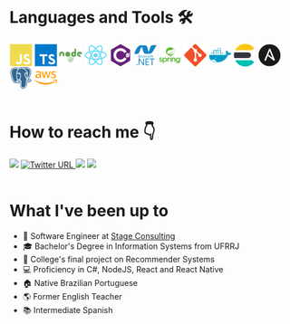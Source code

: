 <div>
          <div>
            <h1>Languages and Tools 🛠</h1>
            <div>
              <img
                align="center"
                alt="Nick-Js"
                height="40"
                width="40"
                src="https://raw.githubusercontent.com/devicons/devicon/master/icons/javascript/javascript-plain.svg"
              />
              <img
                align="center"
                alt="Nick-Js"
                height="40"
                width="40"
                src="https://raw.githubusercontent.com/devicons/devicon/master/icons/typescript/typescript-plain.svg"
              />      
              <img
                align="center"
                alt="Nick-NodeJS"
                height="40"
                width="40"
                src="https://raw.githubusercontent.com/devicons/devicon/master/icons/nodejs/nodejs-plain-wordmark.svg"
              />
              <img
                align="center"
                alt="Nick-React"
                height="40"
                width="40"
                src="https://raw.githubusercontent.com/devicons/devicon/master/icons/react/react-original.svg"
              />
              <img
                align="center"
                alt="Nick-Csharp"
                height="40"
                width="40"
                src="https://raw.githubusercontent.com/devicons/devicon/master/icons/csharp/csharp-plain.svg"
              />  
              <img
                align="center"
                alt="Nick-Dotnet"
                height="40"
                width="40"
                src="https://raw.githubusercontent.com/devicons/devicon/master/icons/dot-net/dot-net-plain-wordmark.svg"
              />  
              <img
                align="center"
                alt="Nick-Spring"
                height="40"
                width="40"
                src="https://raw.githubusercontent.com/devicons/devicon/master/icons/spring/spring-original-wordmark.svg"
              />
              <img
                align="center"
                alt="Nick-Git"
                height="40"
                width="40"
                src="https://raw.githubusercontent.com/devicons/devicon/master/icons/git/git-plain.svg"
              />
              <img
                align="center"
                alt="Nick-Docker"
                height="40"
                width="40"
                src="https://raw.githubusercontent.com/devicons/devicon/master/icons/docker/docker-plain.svg"
              />
              <img
                align="center"
                alt="Nick-Ansible"
                height="40"
                width="40"
                src="https://raw.githubusercontent.com/devicons/devicon/master/icons/elasticsearch/elasticsearch-original.svg"
              />
              <img
                align="center"
                alt="Nick-Ansible"
                height="40"
                width="40"
                src="https://raw.githubusercontent.com/devicons/devicon/master/icons/ansible/ansible-original.svg"
              />
              <img
                align="center"
                alt="Nick-Postgres"
                height="40"
                width="40"
                src="https://raw.githubusercontent.com/devicons/devicon/master/icons/postgresql/postgresql-plain.svg"
              />
              <img 
                align="center"
                alt="Nick-Github"
                height="40"
                width="40" 
                src="https://raw.githubusercontent.com/devicons/devicon/master/icons/amazonwebservices/amazonwebservices-plain-wordmark.svg"
              />              
            </div>
          </div>
          <br>
          <div>
            <h1>How to reach me 👇</h1>
            <div>
              <a href="https://instagram.com/nicolastmaia" target="_blank"
                ><img
                  src="https://img.shields.io/badge/-Instagram-%23E4405F?style=for-the-badge&logo=instagram&logoColor=white"
                  target="_blank"
              /></a>
              <a href="https://twitter.com/nicolastmaia" target="_blank">
                <img alt="Twitter URL" src="https://img.shields.io/badge/-Twitter-%231A8CD8?style=for-the-badge&logo=twitter&logoColor=white">
              </a>
              <a href="mailto:nicolasterramaia@gmail.com"                 
                ><img
                  src="https://img.shields.io/badge/-Gmail-%23CC3937?style=for-the-badge&logo=gmail&logoColor=white"
                  target="_blank"
              /></a>
              <a
                href="https://www.linkedin.com/in/nicolastmaia"
                target="_blank"
                ><img
                  src="https://img.shields.io/badge/-LinkedIn-%230077B5?style=for-the-badge&logo=linkedin&logoColor=white"
                  target="_blank"
              /></a>
            </div>
          </div>
        </div>
        <br />
        <div>
          <div>
            <h1>What I've been up to</h1>
            <ul>
              <li>💼 Software Engineer at <a href="https://stage.consulting/">Stage Consulting</a></li>
              <li>🎓 Bachelor's Degree in Information Systems from UFRRJ</li>
              <li>📝 College's final project on Recommender Systems</li>
              <li>💻 Proficiency in C#, NodeJS, React and React Native</li>
              <li>🏠 Native Brazilian Portuguese</li>    
              <li>🌎 Former English Teacher</li>
              <li>📚 Intermediate Spanish</li>
            </ul>
          </div>
        </div>
      </div>
